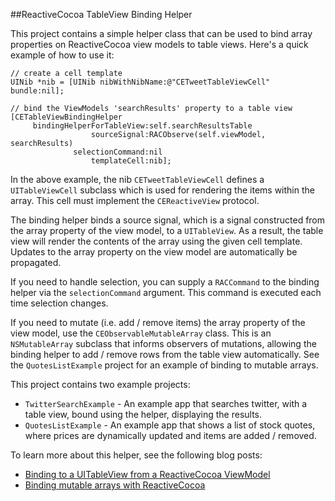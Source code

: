 ##ReactiveCocoa TableView Binding Helper

This project contains a simple helper class that can be used to bind array properties on ReactiveCocoa view models to table views. Here's a quick example of how to use it:

    // create a cell template
    UINib *nib = [UINib nibWithNibName:@"CETweetTableViewCell" bundle:nil];
    
    // bind the ViewModels 'searchResults' property to a table view
    [CETableViewBindingHelper
         bindingHelperForTableView:self.searchResultsTable
                      sourceSignal:RACObserve(self.viewModel, searchResults)
                  selectionCommand:nil
                      templateCell:nib];
                              
In the above example, the nib `CETweetTableViewCell` defines a `UITableViewCell` subclass which is used for rendering the items within the array. This cell must implement the `CEReactiveView` protocol.

The binding helper binds a source signal, which is a signal constructed from the array property of the view model, to a `UITableView`. As a result, the table view will render the contents of the array using the given cell template. Updates to the array property on the view model are automatically be propagated.

If you need to handle selection, you can supply a `RACCommand` to the binding helper via the `selectionCommand` argument. This command is executed each time selection changes.

If you need to mutate (i.e. add / remove items) the array property of the view model, use the `CEObservableMutableArray` class. This is an `NSMutableArray` subclass that informs observers of mutations, allowing the binding helper to add / remove rows from the table view automatically. See the `QuotesListExample` project for an example of binding to mutable arrays.

This project contains two example projects:

+ `TwitterSearchExample` - An example app that searches twitter, with a table view, bound using the helper, displaying the results.
+ `QuotesListExample` - An example app that shows a list of stock quotes, where prices are dynamically updated and items are added / removed.

To learn more about this helper, see the following blog posts:

 + [Binding to a UITableView from a ReactiveCocoa ViewModel](http://www.scottlogic.com/blog/2014/05/11/reactivecocoa-tableview-binding.html)
 + [Binding mutable arrays with ReactiveCocoa](http://www.scottlogic.com/blog/2014/11/04/mutable-array-binding-reactivecocoa.html) 